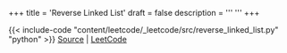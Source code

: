 +++
title = 'Reverse Linked List'
draft = false
description =  '''
'''
+++

{{< include-code "content/leetcode/_leetcode/src/reverse_linked_list.py" "python" >}}
[Source](https://github.com/grind-rip/leetcode/blob/master/src/reverse_linked_list.py) | [LeetCode](https://leetcode.com/problems/reverse-linked-list)
